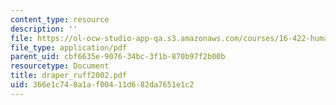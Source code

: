 ```yaml
---
content_type: resource
description: ''
file: https://ol-ocw-studio-app-qa.s3.amazonaws.com/courses/16-422-human-supervisory-control-of-automated-systems-spring-2004/366e1c748a1af00411d682da7651e1c2_draper_ruff2002.pdf
file_type: application/pdf
parent_uid: cbf6635e-9076-34bc-3f1b-870b97f2b00b
resourcetype: Document
title: draper_ruff2002.pdf
uid: 366e1c74-8a1a-f004-11d6-82da7651e1c2
---
```

